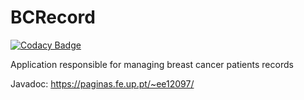 # BCRecord

[![Codacy Badge](https://api.codacy.com/project/badge/Grade/d6243d7c587f4377a2a9f1cf7aeb8440)](https://www.codacy.com/app/JPolonia/BCRecord?utm_source=github.com&utm_medium=referral&utm_content=JPolonia/BCRecord&utm_campaign=badger)

Application responsible for managing breast cancer patients records

Javadoc:
https://paginas.fe.up.pt/~ee12097/
